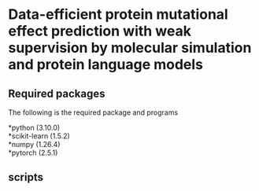 # Data-efficient protein mutational effect prediction with weak supervision by molecular simulation and protein language models

## Required packages
The following is the required package and programs

*python (3.10.0)  
*scikit-learn (1.5.2)  
*numpy (1.26.4)  
*pytorch (2.5.1)  

## scripts



